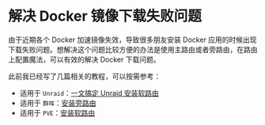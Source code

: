 # 解决 Docker 镜像下载失败问题

由于近期各个 Docker 加速镜像失效，导致很多朋友安装 Docker 应用的时候出现下载失败问题。想解决这个问题比较方便的办法是使用主路由或者旁路由，在路由上配置魔法，可以有效的解决 Docker 下载问题。

此前我已经写了几篇相关的教程，可以按需参考：

- 适用于 `Unraid`：[一文搞定 Unraid 安装软路由](/unraid/router.md)
- 适用于 `群晖`：[安装旁路由](/synology/router.md)
- 适用于 `PVE`：[安装软路由]()

